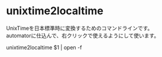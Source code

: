 # unixtime2localtime

UnixTimeを日本標準時に変換するためのコマンドラインです。<br>
automatorに仕込んで、右クリックで使えるようにして使います。

unixtime2localtime $1 | open -f

